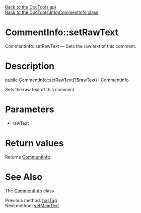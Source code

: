 [Back to the DocTools api](https://github.com/lingtalfi/DocTools/blob/master/doc/api/DocTools.md)<br>
[Back to the DocTools\Info\CommentInfo class](https://github.com/lingtalfi/DocTools/blob/master/doc/api/DocTools/Info/CommentInfo.md)


CommentInfo::setRawText
================



CommentInfo::setRawText — Sets the raw text of this comment.




Description
================


public [CommentInfo::setRawText](https://github.com/lingtalfi/DocTools/blob/master/doc/api/DocTools/Info/CommentInfo/setRawText.md)(?$rawText) : [CommentInfo](https://github.com/lingtalfi/DocTools/blob/master/doc/api/DocTools/Info/CommentInfo.md)




Sets the raw text of this comment.




Parameters
================


- rawText

    


Return values
================

Returns [CommentInfo](https://github.com/lingtalfi/DocTools/blob/master/doc/api/DocTools/Info/CommentInfo.md).







See Also
================

The [CommentInfo](https://github.com/lingtalfi/DocTools/blob/master/doc/api/DocTools/Info/CommentInfo.md) class.

Previous method: [hasTag](https://github.com/lingtalfi/DocTools/blob/master/doc/api/DocTools/Info/CommentInfo/hasTag.md)<br>Next method: [setMainText](https://github.com/lingtalfi/DocTools/blob/master/doc/api/DocTools/Info/CommentInfo/setMainText.md)<br>

